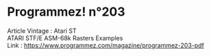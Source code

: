 # Programmez! n°203
Article Vintage : Atari ST<br>
ATARI STF/E ASM-68k Rasters Examples<br>
Link : https://www.programmez.com/magazine/programmez-203-pdf
